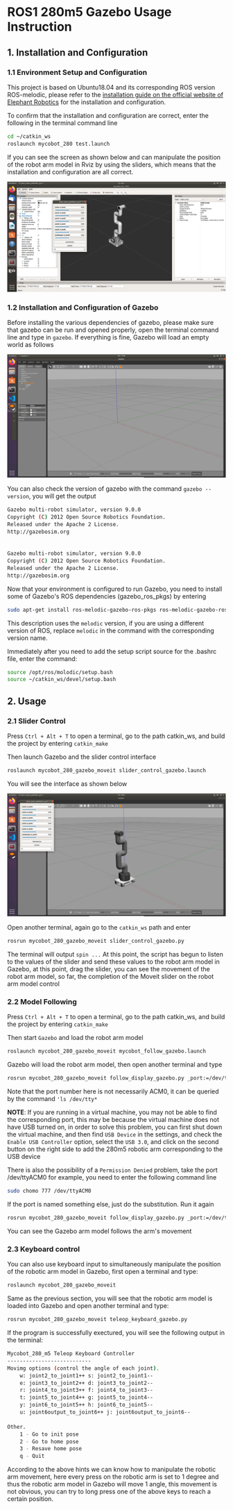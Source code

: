 # ROS1 280m5 Gazebo Usage Instruction

## 1. Installation and Configuration

### 1.1 Environment Setup and Configuration

This project is based on Ubuntu18.04 and its corresponding ROS version ROS-melodic, please refer to the [installation guide on the official website of Elephant Robotics](https://docs.elephantrobotics.com/docs/mycobot-m5-en/12-ApplicationBaseROS/12.1-ROS1/12.1.2-EnvironmentBuilding.html) for the installation and configuration.

To confirm that the installation and configuration are correct, enter the following in the terminal command line

```bash
cd ~/catkin_ws
roslaunch mycobot_280 test.launch
```

If you can see the screen as shown below and can manipulate the position of the robot arm model in Rviz by using the sliders, which means that the installation and configuration are all correct.

![2.png](.\image\2.png)

### 1.2 Installation and Configuration of Gazebo

Before installing the various dependencies of gazebo, please make sure that gazebo can be run and opened properly, open the terminal command line and type in `gazebo`. If everything is fine, Gazebo will load an empty world as follows

<img src="./image/10.png" title="" alt="10.png" data-align="center">

You can also check the version of gazebo with the command `gazebo --version`, you will get the output

```bash
Gazebo multi-robot simulator, version 9.0.0
Copyright (C) 2012 Open Source Robotics Foundation.
Released under the Apache 2 License.
http://gazebosim.org


Gazebo multi-robot simulator, version 9.0.0
Copyright (C) 2012 Open Source Robotics Foundation.
Released under the Apache 2 License.
http://gazebosim.org
```

Now that your environment is configured to run Gazebo, you need to install some of Gazebo's ROS dependencies (gazebo_ros_pkgs) by entering

```bash
sudo apt-get install ros-melodic-gazebo-ros-pkgs ros-melodic-gazebo-ros-control
```

This description uses the `melodic` version, if you are using a different version of ROS, replace `melodic` in the command with the corresponding version name.

Immediately after you need to add the setup script source for the .bashrc file, enter the command:

```bash
source /opt/ros/molodic/setup.bash
source ~/catkin_ws/devel/setup.bash
```

## 2. Usage

### 2.1 Slider Control

Press `Ctrl + Alt + T` to open a terminal, go to the path catkin_ws, and build the project by entering `catkin_make`

Then launch Gazebo and the slider control interface

```bash
roslaunch mycobot_280_gazebo_moveit slider_control_gazebo.launch
```

You will see the interface as shown below

![11.png](.\image\11.png)

Open another terminal, again go to the `catkin_ws` path and enter

```bash
rosrun mycobot_280_gazebo_moveit slider_control_gazebo.py 
```

The terminal will output `spin ...` At this point, the script has begun to listen to the values of the slider and send these values to the robot arm model in Gazebo, at this point, drag the slider, you can see the movement of the robot arm model, so far, the completion of the Moveit slider on the robot arm model control

### 2.2 Model Following

Press `Ctrl + Alt + T` to open a terminal, go to the path catkin_ws, and build the project by entering `catkin_make`

Then start `Gazebo` and load the robot arm model

```bash
roslaunch mycobot_280_gazebo_moveit mycobot_follow_gazebo.launch
```

Gazebo will load the robot arm model, then open another terminal and type

```bash
rosrun mycobot_280_gazebo_moveit follow_display_gazebo.py _port:=/dev/ttyACM0 _baud:=115200
```

Note that the port number here is not necessarily ACM0, it can be queried by the command `'ls /dev/tty*`

**NOTE**: If you are running in a virtual machine, you may not be able to find the corresponding port, this may be because the virtual machine does not have USB turned on, in order to solve this problem, you can first shut down the virtual machine, and then find `USB Device` in the settings, and check the `Enable USB Controller` option, select the `USB 3.0`, and click on the second button on the right side to add the 280m5 robotic arm corresponding to the USB device

There is also the possibility of a `Permission Denied` problem, take the port /dev/ttyACM0 for example, you need to enter the following command line

```bash
sudo chomo 777 /dev/ttyACM0
```

If the port is named something else, just do the substitution. Run it again

```bash
rosrun mycobot_280_gazebo_moveit follow_display_gazebo.py _port:=/dev/ttyACM0 _baud:=115200
```

You can see the Gazebo arm model follows the arm's movement

### 2.3 Keyboard control

You can also use keyboard input to simultaneously manipulate the position of the robotic arm model in Gazebo, first open a terminal and type:

```bash
roslaunch mycobot_280_gazebo_moveit 
```

Same as the previous section, you will see that the robotic arm model is loaded into Gazebo and open another terminal and type:

```bash
rosrun mycobot_280_gazebo_moveit teleop_keyboard_gazebo.py
```

If the program is successfully exectured, you will see the following output in the terminal:

```bash
Mycobot_280_m5 Teleop Keyboard Controller
---------------------------
Movimg options (control the angle of each joint).
    w: joint2_to_joint1++ s: joint2_to_joint1--
    e: joint3_to_joint2++ d: joint3_to_joint2--
    r: joint4_to_joint3++ f: joint4_to_joint3--
    t: joint5_to_joint4++ g: joint5_to_joint4--
    y: joint6_to_joint5++ h: joint6_to_joint5--
    u: joint6output_to_joint6++ j: joint6output_to_joint6--

Other.
    1 - Go to init pose
    2 - Go to home pose
    3 - Resave home pose
    q - Quit
```

According to the above hints we can know how to manipulate the robotic arm movement, here every press on the robotic arm is set to 1 degree and thus the robotic arm model in Gazebo will move 1 angle, this movement is not obvious, you can try to long press one of the above keys to reach a certain position.

